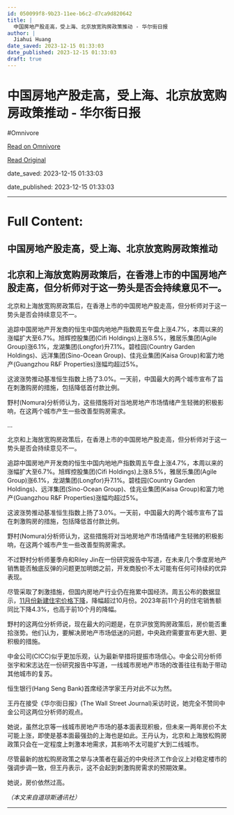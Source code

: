 ```yaml
---
id: 050099f8-9b23-11ee-b6c2-d7ca9d820642
title: |
  中国房地产股走高，受上海、北京放宽购房政策推动 - 华尔街日报
author: |
  Jiahui Huang
date_saved: 2023-12-15 01:33:03
date_published: 2023-12-15 01:33:03
draft: true
---
```


# 中国房地产股走高，受上海、北京放宽购房政策推动 - 华尔街日报
#Omnivore

[Read on Omnivore](https://omnivore.app/me/-18c6c916ea1)

[Read Original](https://cn.wsj.com/amp/articles/%E4%B8%AD%E5%9B%BD%E6%88%BF%E5%9C%B0%E4%BA%A7%E8%82%A1%E8%B5%B0%E9%AB%98-%E5%8F%97%E4%B8%8A%E6%B5%B7-%E5%8C%97%E4%BA%AC%E6%94%BE%E5%AE%BD%E8%B4%AD%E6%88%BF%E6%94%BF%E7%AD%96%E6%8E%A8%E5%8A%A8-7ced599c)

date_saved: 2023-12-15 01:33:03

date_published: 2023-12-15 01:33:03

--- 

# Full Content: 

##  中国房地产股走高，受上海、北京放宽购房政策推动

## 北京和上海放宽购房政策后，在香港上市的中国房地产股走高，但分析师对于这一势头是否会持续意见不一。

北京和上海放宽购房政策后，在香港上市的中国房地产股走高，但分析师对于这一势头是否会持续意见不一。

追踪中国房地产开发商的恒生中国内地地产指数周五午盘上涨4.7%，本周以来的涨幅扩大至6.7%。旭辉控股集团(Cifi Holdings)上涨8.5%，雅居乐集团(Agile Group)涨6.1%，龙湖集团(Longfor)升7.1%。碧桂园(Country Garden Holdings)、远洋集团(Sino-Ocean Group)、佳兆业集团(Kaisa Group)和富力地产(Guangzhou R&F Properties)涨幅均超过5%。

这波涨势推动基准恒生指数上扬了3.0%。一天前，中国最大的两个城市宣布了旨在刺激购房的措施，包括降低首付款比例。

野村(Nomura)分析师认为，这些措施将对当地房地产市场情绪产生轻微的积极影响，在这两个城市产生一些改善型购房需求。

...

北京和上海放宽购房政策后，在香港上市的中国房地产股走高，但分析师对于这一势头是否会持续意见不一。

追踪中国房地产开发商的恒生中国内地地产指数周五午盘上涨4.7%，本周以来的涨幅扩大至6.7%。旭辉控股集团(Cifi Holdings)上涨8.5%，雅居乐集团(Agile Group)涨6.1%，龙湖集团(Longfor)升7.1%。碧桂园(Country Garden Holdings)、远洋集团(Sino-Ocean Group)、佳兆业集团(Kaisa Group)和富力地产(Guangzhou R&F Properties)涨幅均超过5%。

这波涨势推动基准恒生指数上扬了3.0%。一天前，中国最大的两个城市宣布了旨在刺激购房的措施，包括降低首付款比例。

野村(Nomura)分析师认为，这些措施将对当地房地产市场情绪产生轻微的积极影响，在这两个城市产生一些改善型购房需求。

不过野村分析师董季舟和Riley Jin在一份研究报告中写道，在未来几个季度房地产销售能否触底反弹的问题更加明朗之前，开发商股价不太可能有任何可持续的优异表现。

尽管采取了刺激措施，但国内房地产行业仍在拖累中国经济。周五公布的数据显示，[11月份新建住宅价格下降](https://cn.wsj.com/articles/CN-CEC-20231215095932)，降幅超过10月份。2023年前11个月的住宅销售额同比下降4.3%，也高于前10个月的降幅。

野村的这两位分析师说，现在最大的问题是，在京沪放宽购房政策后，房价能否重拾涨势。他们认为，要解决房地产市场低迷的问题，中央政府需要宣布更大胆、更积极的措施。

中金公司(CICC)似乎更加乐观，认为最新举措将提振市场信心。中金公司分析师张宇和宋志达在一份研究报告中写道，一线城市房地产市场的改善往往有助于带动其他城市的复苏。

恒生银行(Hang Seng Bank)首席经济学家王丹对此不以为然。

王丹在接受《华尔街日报》(The Wall Street Journal)采访时说，她完全不赞同中金公司这两位分析师的观点。

她说，虽然北京等一线城市房地产市场的基本面表现积极，但未来一两年房价不太可能上涨，即使是基本面最强劲的上海也是如此。王丹认为，北京和上海放松购房政策只会在一定程度上刺激本地需求，其影响不太可能扩大到二线城市。

尽管最新的放松购房政策之举与决策者在最近的中央经济工作会议上对稳定楼市的强调步调一致，但王丹表示，这不会起到刺激购房需求的预期效果。

她说，房价依然过高。

_（本文来自道琼斯通讯社）_

---

